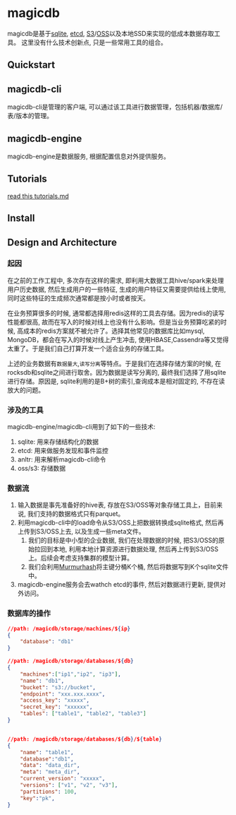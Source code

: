 # magicdb
magicdb是基于[sqlite](https://www.sqlite.org/index.html), [etcd](https://etcd.io/), [S3](https://aws.amazon.com/s3/)/[OSS](https://help.aliyun.com/product/31815.html)以及本地SSD来实现的低成本数据存取工具。 这里没有什么技术创新点, 只是一些常用工具的组合。

## Quickstart
## magicdb-cli
magicdb-cli是管理的客户端, 可以通过该工具进行数据管理，包括机器/数据库/表/版本的管理。

## magicdb-engine
magicdb-engine是数据服务, 根据配置信息对外提供服务。

## Tutorials
[read this tutorials.md](tutorials.md)
## Install

## Design and Architecture
### 起因

在之前的工作工程中, 多次存在这样的需求, 即利用大数据工具hive/spark来处理用户历史数据, 然后生成用户的一些特征, 生成的用户特征又需要提供给线上使用, 同时这些特征的生成频次通常都是按小时或者按天。

在业务预算很多的时候, 通常都选择用redis这样的工具去存储。因为redis的读写性能都很高, 故而在写入的时候对线上也没有什么影响。但是当业务预算吃紧的时候, 高成本的redis方案就不被允许了。选择其他常见的数据库比如mysql, MongoDB，都会在写入的时候对线上产生冲击, 使用HBASE,Cassendra等又觉得太重了。于是我们自己打算开发一个适合业务的存储工具。

上述的业务数据有`数据量大`,`读写分离`等特点。于是我们在选择存储方案的时候, 在rocksdb和sqlite之间进行取舍。因为数据是读写分离的, 最终我们选择了用sqlite进行存储。原因是, sqlite利用的是B+树的索引,查询成本是相对固定的, 不存在读放大的问题。

### 涉及的工具
magicdb-engine/magicdb-cli用到了如下的一些技术:
1. sqlite: 用来存储结构化的数据
2. etcd: 用来做服务发现和事件监控
3. anltr: 用来解析magicdb-cli命令
4. oss/s3: 存储数据


### 数据流
1. 输入数据是事先准备好的hive表, 存放在S3/OSS等对象存储工具上，目前来说, 我们支持的数据格式只有parquet。
2. 利用magicdb-cli中的load命令从S3/OSS上把数据转换成sqlite格式, 然后再上传到S3/OSS上去, 以及生成一些meta文件。
   1. 我们的目标是中小型的企业数据, 我们在处理数据的时候, 把S3/OSS的原始拉回到本地, 利用本地计算资源进行数据处理, 然后再上传到S3/OSS上。后续会考虑支持集群的模型计算。
   2. 我们会利用[Murmurhash](https://en.wikipedia.org/wiki/MurmurHash)将主键分桶K个桶, 然后将数据写到K个sqlite文件中。
3. magicdb-engine服务会去wathch etcd的事件, 然后对数据进行更新, 提供对外访问。
   
### 数据库的操作
```json
//path: /magicdb/storage/machines/${ip}
{
    "database": "db1"
}

//path: /magicdb/storage/databases/${db}
{
    "machines":["ip1","ip2", "ip3"],
    "name": "db1",
    "bucket": "s3://bucket",
    "endpoint": "xxx.xxx.xxxx",
    "access_key": "xxxxx",
    "secret_key": "xxxxxx",
    "tables": ["table1", "table2", "table3"]
}


//path: /magicdb/storage/databases/${db}/${table}
{
    "name": "table1",
    "database":"db1",
    "data": "data_dir",
    "meta": "meta_dir",
    "current_version": "xxxxx",
    "versions": ["v1", "v2", "v3"],
    "partitions": 100,
    "key":"pk",
}
```